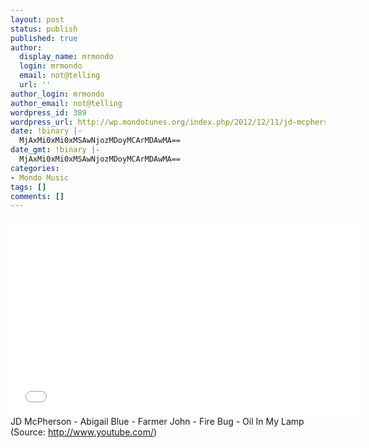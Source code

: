 ```yaml
---
layout: post
status: publish
published: true
author:
  display_name: mrmondo
  login: mrmondo
  email: not@telling
  url: ''
author_login: mrmondo
author_email: not@telling
wordpress_id: 389
wordpress_url: http://wp.mondotunes.org/index.php/2012/12/11/jd-mcpherson-abigail-blue-farmer-john-fire/
date: !binary |-
  MjAxMi0xMi0xMSAwNjozMDoyMCArMDAwMA==
date_gmt: !binary |-
  MjAxMi0xMi0xMSAwNjozMDoyMCArMDAwMA==
categories:
- Mondo Music
tags: []
comments: []
---
```

<iframe width="560" height="315" src="//www.youtube.com/embed/HB6MV5d_VZw" frameborder="0"> </iframe>
JD McPherson - Abigail Blue - Farmer John - Fire Bug - Oil In My Lamp
<div class="attribution">(<span>Source:</span> <a href="http://www.youtube.com/">http://www.youtube.com/</a>)</div>
